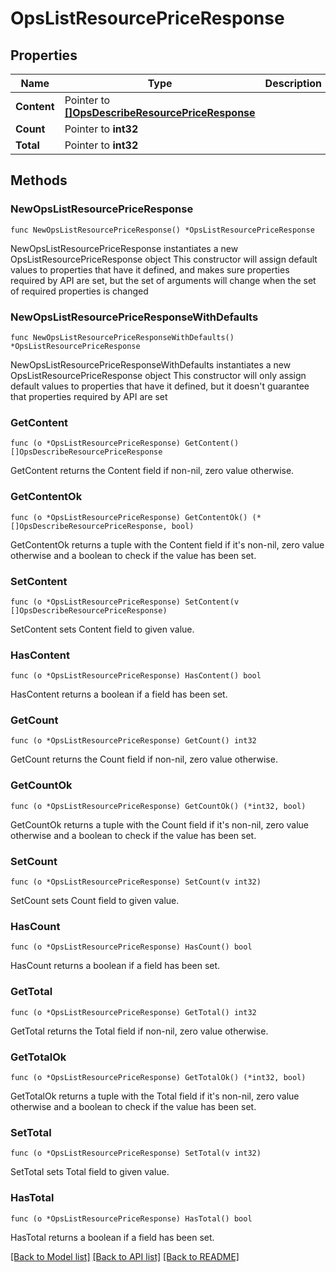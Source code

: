 # OpsListResourcePriceResponse

## Properties

Name | Type | Description | Notes
------------ | ------------- | ------------- | -------------
**Content** | Pointer to [**[]OpsDescribeResourcePriceResponse**](OpsDescribeResourcePriceResponse.md) |  | [optional] 
**Count** | Pointer to **int32** |  | [optional] 
**Total** | Pointer to **int32** |  | [optional] 

## Methods

### NewOpsListResourcePriceResponse

`func NewOpsListResourcePriceResponse() *OpsListResourcePriceResponse`

NewOpsListResourcePriceResponse instantiates a new OpsListResourcePriceResponse object
This constructor will assign default values to properties that have it defined,
and makes sure properties required by API are set, but the set of arguments
will change when the set of required properties is changed

### NewOpsListResourcePriceResponseWithDefaults

`func NewOpsListResourcePriceResponseWithDefaults() *OpsListResourcePriceResponse`

NewOpsListResourcePriceResponseWithDefaults instantiates a new OpsListResourcePriceResponse object
This constructor will only assign default values to properties that have it defined,
but it doesn't guarantee that properties required by API are set

### GetContent

`func (o *OpsListResourcePriceResponse) GetContent() []OpsDescribeResourcePriceResponse`

GetContent returns the Content field if non-nil, zero value otherwise.

### GetContentOk

`func (o *OpsListResourcePriceResponse) GetContentOk() (*[]OpsDescribeResourcePriceResponse, bool)`

GetContentOk returns a tuple with the Content field if it's non-nil, zero value otherwise
and a boolean to check if the value has been set.

### SetContent

`func (o *OpsListResourcePriceResponse) SetContent(v []OpsDescribeResourcePriceResponse)`

SetContent sets Content field to given value.

### HasContent

`func (o *OpsListResourcePriceResponse) HasContent() bool`

HasContent returns a boolean if a field has been set.

### GetCount

`func (o *OpsListResourcePriceResponse) GetCount() int32`

GetCount returns the Count field if non-nil, zero value otherwise.

### GetCountOk

`func (o *OpsListResourcePriceResponse) GetCountOk() (*int32, bool)`

GetCountOk returns a tuple with the Count field if it's non-nil, zero value otherwise
and a boolean to check if the value has been set.

### SetCount

`func (o *OpsListResourcePriceResponse) SetCount(v int32)`

SetCount sets Count field to given value.

### HasCount

`func (o *OpsListResourcePriceResponse) HasCount() bool`

HasCount returns a boolean if a field has been set.

### GetTotal

`func (o *OpsListResourcePriceResponse) GetTotal() int32`

GetTotal returns the Total field if non-nil, zero value otherwise.

### GetTotalOk

`func (o *OpsListResourcePriceResponse) GetTotalOk() (*int32, bool)`

GetTotalOk returns a tuple with the Total field if it's non-nil, zero value otherwise
and a boolean to check if the value has been set.

### SetTotal

`func (o *OpsListResourcePriceResponse) SetTotal(v int32)`

SetTotal sets Total field to given value.

### HasTotal

`func (o *OpsListResourcePriceResponse) HasTotal() bool`

HasTotal returns a boolean if a field has been set.


[[Back to Model list]](../README.md#documentation-for-models) [[Back to API list]](../README.md#documentation-for-api-endpoints) [[Back to README]](../README.md)


